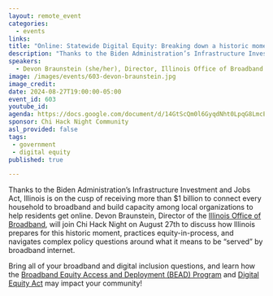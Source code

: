 ```yaml
---
layout: remote_event
categories:
  - events
links: 
title: "Online: Statewide Digital Equity: Breaking down a historic moment for universal broadband access in Illinois"
description: "Thanks to the Biden Administration’s Infrastructure Investment and Jobs Act, Illinois is on the cusp of receiving more than $1 billion to connect every household to broadband and build capacity among local organizations to help residents get online. Devon Braunstein, Director of the Illinois Office of Broadband, will join Chi Hack Night on August 27th to discuss how Illinois prepares for this historic moment, practices equity-in-process, and navigates complex policy questions around what it means to be “served” by broadband internet."
speakers:
  - Devon Braunstein (she/her), Director, Illinois Office of Broadband
image: /images/events/603-devon-braunstein.jpg
image_credit:
date: 2024-08-27T19:00:00-05:00
event_id: 603
youtube_id: 
agenda: https://docs.google.com/document/d/14GtScQm0l6GyqdNht0LpqG8LmcEF7i3COjNJ06PaTj8/edit#
sponsor: Chi Hack Night Community
asl_provided: false
tags: 
 - government
 - digital equity
published: true

---
```


Thanks to the Biden Administration’s Infrastructure Investment and Jobs Act, Illinois is on the cusp of receiving more than $1 billion to connect every household to broadband and build capacity among local organizations to help residents get online. Devon Braunstein, Director of the [Illinois Office of Broadband](https://dceo.illinois.gov/connectillinois/ilofficeofbroadband.html), will join Chi Hack Night on August 27th to discuss how Illinois prepares for this historic moment, practices equity-in-process, and navigates complex policy questions around what it means to be “served” by broadband internet.

Bring all of your broadband and digital inclusion questions, and learn how the [Broadband Equity Access and Deployment (BEAD) Program](https://dceo.illinois.gov/connectillinois/bead.html) and [Digital Equity Act](https://dceo.illinois.gov/connectillinois/digital-equity-act.html) may impact your community!  